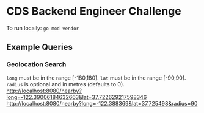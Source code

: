 # CDS Backend Engineer Challenge

To run locally:
`go mod vendor`

## Example Queries  

### Geolocation Search

`long` must be in the range [-180,180]. `lat` must be in the range [-90,90]. `radius` is optional and in metres (defaults to 0).
<http://localhost:8080/nearby?long=-122.39006184632663&lat=37.722629217598346>  
<http://localhost:8080/nearby?long=-122.388369&lat=37.725498&radius=90>